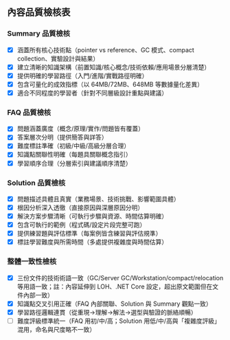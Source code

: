 ## 內容品質檢核表

### Summary 品質檢核
- [x] 涵蓋所有核心技術點（pointer vs reference、GC 模式、compact collection、實驗設計與結果）
- [x] 建立清晰的知識架構（前置知識/核心概念/技術依賴/應用場景分層清楚）
- [x] 提供明確的學習路徑（入門/進階/實戰路徑明確）
- [x] 包含可量化的成效指標（以 64MB/72MB、648MB 等數據量化差異）
- [x] 適合不同程度的學習者（針對不同層級設計重點與建議）

### FAQ 品質檢核
- [x] 問題涵蓋廣度（概念/原理/實作/問題皆有覆蓋）
- [x] 答案層次分明（提供簡答與詳答）
- [x] 難度標註準確（初級/中級/高級分層合理）
- [x] 知識點關聯性明確（每題具關聯概念指引）
- [x] 學習順序合理（分層索引與建議順序清楚）

### Solution 品質檢核
- [x] 問題描述具體且真實（業務場景、技術挑戰、影響範圍具體）
- [x] 根因分析深入透徹（直接原因與深層原因分明）
- [x] 解決方案步驟清晰（可執行步驟與資源、時間估算明確）
- [x] 包含可執行的範例（程式碼/設定片段完整可跑）
- [x] 提供練習題與評估標準（每案例皆含練習與評估規準）
- [x] 標註學習難度與所需時間（多處提供複雜度與時間估算）

### 整體一致性檢核
- [x] 三份文件的技術術語一致（GC/Server GC/Workstation/compact/relocation 等用語一致；註：內容延伸到 LOH、.NET Core 設定，超出原文範圍但在文件內部一致）
- [x] 知識點交叉引用正確（FAQ 內部關聯、Solution 與 Summary 觀點一致）
- [x] 學習路徑邏輯連貫（從重現→理解→解法→選型與驗證的脈絡順暢）
- [ ] 難度評級標準統一（FAQ 用初/中/高；Solution 用低/中/高與「複雜度評級」混用，命名與尺度略不一致）